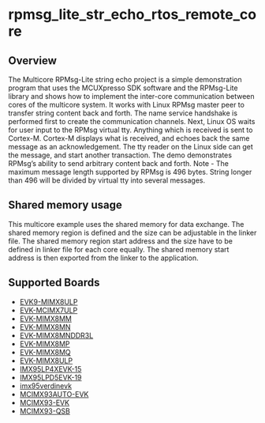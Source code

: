 # rpmsg_lite_str_echo_rtos_remote_core

## Overview

The Multicore RPMsg-Lite string echo project is a simple demonstration program
that uses the MCUXpresso SDK software and the RPMsg-Lite library and shows how
to implement the inter-core communication between cores of the multicore system.
It works with Linux RPMsg master peer to transfer string content back and forth.
The name service handshake is performed first to create the communication
channels. Next, Linux OS waits for user input to the RPMsg virtual tty. Anything
which is received is sent to Cortex-M. Cortex-M displays what is received, and
echoes back the same message as an acknowledgement. The tty reader on the Linux
side can get the message, and start another transaction. The demo demonstrates
RPMsg’s ability to send arbitrary content back and forth. Note - The maximum
message length supported by RPMsg is 496 bytes. String longer than 496 will be
divided by virtual tty into several messages.

## Shared memory usage

This multicore example uses the shared memory for data exchange. The shared memory region is
defined and the size can be adjustable in the linker file. The shared memory
region start address and the size have to be defined in linker file for each
core equally. The shared memory start address is then exported from the linker
to the application.

## Supported Boards
- [EVK9-MIMX8ULP](../../../_boards/evk9mimx8ulp/multicore_examples/rpmsg_lite_str_echo_rtos/remote/example_board_readme.md)
- [EVK-MCIMX7ULP](../../../_boards/evkmcimx7ulp/multicore_examples/rpmsg_lite_str_echo_rtos/remote/example_board_readme.md)
- [EVK-MIMX8MM](../../../_boards/evkmimx8mm/multicore_examples/rpmsg_lite_str_echo_rtos/remote/example_board_readme.md)
- [EVK-MIMX8MN](../../../_boards/evkmimx8mn/multicore_examples/rpmsg_lite_str_echo_rtos/remote/example_board_readme.md)
- [EVK-MIMX8MNDDR3L](../../../_boards/evkmimx8mnddr3l/multicore_examples/rpmsg_lite_str_echo_rtos/remote/example_board_readme.md)
- [EVK-MIMX8MP](../../../_boards/evkmimx8mp/multicore_examples/rpmsg_lite_str_echo_rtos/remote/example_board_readme.md)
- [EVK-MIMX8MQ](../../../_boards/evkmimx8mq/multicore_examples/rpmsg_lite_str_echo_rtos/remote/example_board_readme.md)
- [EVK-MIMX8ULP](../../../_boards/evkmimx8ulp/multicore_examples/rpmsg_lite_str_echo_rtos/remote/example_board_readme.md)
- [IMX95LP4XEVK-15](../../../_boards/imx95lp4xevk15/multicore_examples/rpmsg_lite_str_echo_rtos/remote/example_board_readme.md)
- [IMX95LPD5EVK-19](../../../_boards/imx95lpd5evk19/multicore_examples/rpmsg_lite_str_echo_rtos/remote/example_board_readme.md)
- [imx95verdinevk](../../../_boards/imx95verdinevk/multicore_examples/rpmsg_lite_str_echo_rtos/remote/example_board_readme.md)
- [MCIMX93AUTO-EVK](../../../_boards/mcimx93autoevk/multicore_examples/rpmsg_lite_str_echo_rtos/remote/example_board_readme.md)
- [MCIMX93-EVK](../../../_boards/mcimx93evk/multicore_examples/rpmsg_lite_str_echo_rtos/remote/example_board_readme.md)
- [MCIMX93-QSB](../../../_boards/mcimx93qsb/multicore_examples/rpmsg_lite_str_echo_rtos/remote/example_board_readme.md)
